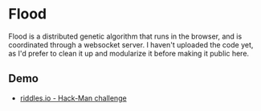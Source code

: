 # Flood
Flood is a distributed genetic algorithm that runs in the browser, and is coordinated through a websocket server.
I haven't uploaded the code yet, as I'd prefer to clean it up and modularize it before making it public here.
## Demo
- [riddles.io - Hack-Man challenge](http://demo.gufoe.it/flood/index.html?s=wss://demo.gufoe.it:9666&draw=1)
